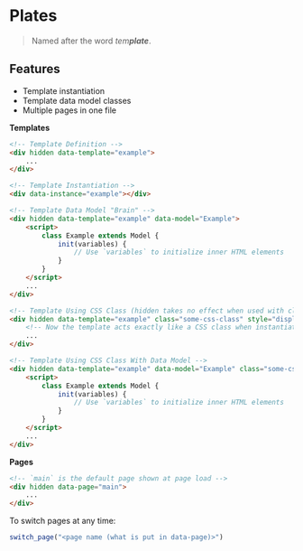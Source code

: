 
# Plates

> Named after the word *tem**plate***.

## Features

- Template instantiation
- Template data model classes
- Multiple pages in one file


**Templates**

```html
<!-- Template Definition -->
<div hidden data-template="example">
    ...
</div>

<!-- Template Instantiation -->
<div data-instance="example"></div>

<!-- Template Data Model "Brain" -->
<div hidden data-template="example" data-model="Example">
    <script>
        class Example extends Model {
            init(variables) {
                // Use `variables` to initialize inner HTML elements
            }
        }
    </script>
    ...
</div>

<!-- Template Using CSS Class (hidden takes no effect when used with class) -->
<div hidden data-template="example" class="some-css-class" style="display: none">
    <!-- Now the template acts exactly like a CSS class when instantiated -->
    ...
</div>

<!-- Template Using CSS Class With Data Model -->
<div hidden data-template="example" data-model="Example" class="some-css-class" style="display: none">
    <script>
        class Example extends Model {
            init(variables) {
                // Use `variables` to initialize inner HTML elements
            }
        }
    </script>
    ...
</div>
```

**Pages**

```html
<!-- `main` is the default page shown at page load -->
<div hidden data-page="main">
    ...
</div>
```

To switch pages at any time:

```javascript
switch_page("<page name (what is put in data-page)>")
```

